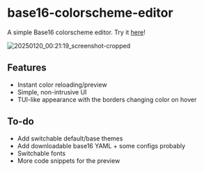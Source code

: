 # base16-colorscheme-editor
A simple Base16 colorscheme editor. Try it [here](https://base16.yazo.ink)!    

![20250120_00:21:19_screenshot-cropped](https://github.com/user-attachments/assets/d8b62e9d-16c3-4892-a689-81e76e72ce61)

## Features
- Instant color reloading/preview
- Simple, non-intrusive UI
- TUI-like appearance with the borders changing color on hover

## To-do
- Add switchable default/base themes
- Add downloadable base16 YAML + some configs probably
- Switchable fonts
- More code snippets for the preview
